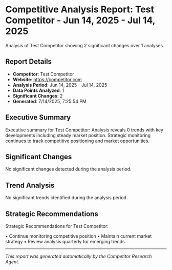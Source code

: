 # Competitive Analysis Report: Test Competitor - Jun 14, 2025 - Jul 14, 2025

Analysis of Test Competitor showing 2 significant changes over 1 analyses.

## Report Details

- **Competitor**: Test Competitor
- **Website**: https://competitor.com
- **Analysis Period**: Jun 14, 2025 - Jul 14, 2025
- **Data Points Analyzed**: 1
- **Significant Changes**: 2
- **Generated**: 7/14/2025, 7:25:54 PM

## Executive Summary

Executive summary for Test Competitor: Analysis reveals 0 trends with key developments including steady market position. Strategic monitoring continues to track competitive positioning and market opportunities.

## Significant Changes

No significant changes detected during the analysis period.

## Trend Analysis

No significant trends identified during the analysis period.

## Strategic Recommendations

Strategic Recommendations for Test Competitor:

• Continue monitoring competitive position
• Maintain current market strategy
• Review analysis quarterly for emerging trends

---

*This report was generated automatically by the Competitor Research Agent.*
